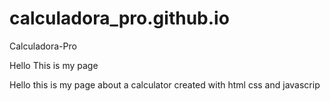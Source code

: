 # calculadora_pro.github.io
Calculadora-Pro

Hello
This is my page

Hello this is my page about a calculator created with html css and javascrip
